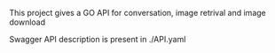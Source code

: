 This project gives a GO API for conversation, image retrival and image download

Swagger API description is present in ./API.yaml
